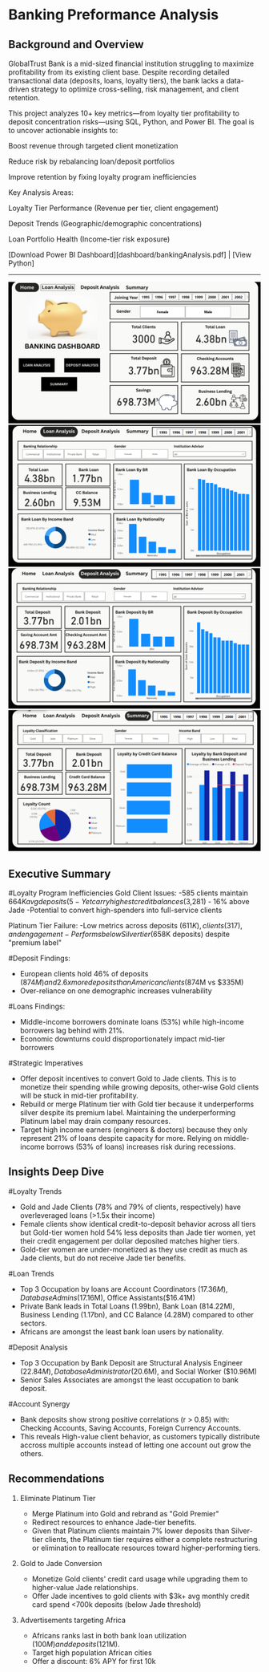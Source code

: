 # Banking Preformance Analysis

## Background and Overview
GlobalTrust Bank is a mid-sized financial institution struggling to maximize profitability from its existing client base. Despite recording detailed transactional data (deposits, loans, loyalty tiers), the bank lacks a data-driven strategy to optimize cross-selling, risk management, and client retention.

This project analyzes 10+ key metrics—from loyalty tier profitability to deposit concentration risks—using SQL, Python, and Power BI. The goal is to uncover actionable insights to:

Boost revenue through targeted client monetization

Reduce risk by rebalancing loan/deposit portfolios

Improve retention by fixing loyalty program inefficiencies

Key Analysis Areas:

Loyalty Tier Performance (Revenue per tier, client engagement)

Deposit Trends (Geographic/demographic concentrations)

Loan Portfolio Health (Income-tier risk exposure)

[Download Power BI Dashboard][dashboard/bankingAnalysis.pdf] | [View Python]

---

![Dashboard](dashboard/BankingDashboard1.png)
![Dashboard](dashboard/BankingDashboard2.png)
![Dashboard](dashboard/BankingDashboard3.png)
![Dashboard](dashboard/BankingDashboard4.png)


## Executive Summary 


#Loyalty Program Inefficiencies
Gold Client Issues:
 -585 clients maintain $664K avg deposits (5% below Jade)
 -Yet carry highest credit balances ($3,281) - 16% above Jade
 -Potential to convert high-spenders into full-service clients

Platinum Tier Failure:
 -Low metrics across deposits ($611K), clients (317), and engagement
 -Performs below Silver tier ($658K deposits) despite "premium label"

#Deposit Findings: 
 - European clients hold 46% of deposits ($874M) and 2.6x more deposits than American clients ($874M vs $335M)
 - Over-reliance on one demographic increases vulnerability

#Loans Findings:
 - Middle-income borrowers dominate loans (53%) while high-income borrowers lag behind with 21%.
 - Economic downturns could disproportionately impact mid-tier borrowers
   
#Strategic Imperatives
 - Offer deposit incentives to convert Gold to Jade clients. This is to monetize their spending while growing deposits, other-wise Gold clients will be stuck in mid-tier profitability.
 - Rebuild or merge Platinum tier with Gold tier because it underperforms silver despite its premium label. Maintaining the underperforming Platinum label may drain company resources.
 - Target high income earners (engineers & doctors) because they only represent 21% of loans despite capacity for more. Relying on middle-income borrows (53% of loans) increases risk during recessions.

## Insights Deep Dive

#Loyalty Trends
- Gold and Jade Clients (78% and 79% of clients, respectively) have overleveraged loans (>1.5x their income) 
- Female clients show identical credit-to-deposit behavior across all tiers but Gold-tier women hold 54% less deposits than Jade tier women, yet their credit engagement per dollar deposited matches higher tiers.
- Gold-tier women are under-monetized as they use credit as much as Jade clients, but do not receive Jade tier benefits. 

#Loan Trends
- Top 3 Occupation by loans are Account Coordinators ($17.36M), Database Admins($17.16M), Office Assistants($16.41M) 
- Private Bank leads in Total Loans (1.99bn), Bank Loan (814.22M), Business Lending (1.17bn), and CC Balance (4.28M) compared to other sectors.
- Africans are amongst the least bank loan users by nationality.

#Deposit Analysis
 - Top 3 Occupation by Bank Deposit are Structural Analysis Engineer ($22.84M), Database Administrator ($20.6M), and Social Worker ($10.96M)
 - Senior Sales Associates are amongst the least occupation to bank deposit.

#Account Synergy
 - Bank deposits show strong positive correlations (r > 0.85) with: Checking Accounts, Saving Accounts, Foreign Currency Accounts.
 - This reveals High-value client behavior, as customers typically distribute accross multiple accounts instead of letting one account out grow the others. 

## Recommendations
1. Eliminate Platinum Tier
   - Merge Platinum into Gold and rebrand as "Gold Premier"
   - Redirect resources to enhance Jade-tier benefits.
   - Given that Platinum clients maintain 7% lower deposits than Silver-tier clients, the Platinum tier requires either a complete restructuring or elimination to reallocate resources toward higher-performing tiers.

2. Gold to Jade Conversion
   - Monetize Gold clients' credit card usage while upgrading them to higher-value Jade relationships.
   - Offer Jade incentives to gold clients with $3k+ avg monthly credit card spend <700k deposits (below Jade threshold)

3. Advertisements targeting Africa
   - Africans ranks last in both bank loan utilization ($100M) and deposits ($121M).
   - Target high population African cities
   - Offer a discount: 6% APY for first 10k
